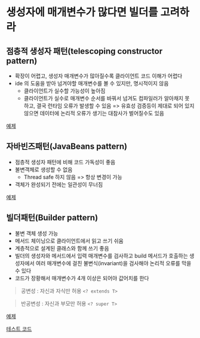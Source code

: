 # 생성자에 매개변수가 많다면 빌더를 고려하라
## 점층적 생성자 패턴(telescoping constructor pattern)
- 확장이 어렵고, 생성자 매개변수가 많아질수록 클라이언트 코드 이해가 어렵다
- ide 의 도움을 받아 넘겨야할 매개변수를 볼 수 있지만, 명시적이지 않음
  - 클라이언트가 실수할 가능성이 높아짐
  - 클라이언트가 실수로 매개변수 순서를 바꿔서 넘겨도 컴파일러가 알아채지 못하고, 결국 런타임 오류가 발생할 수 있음 => 유효성 검증등이 제대로 되어 있지 않으면 데이터에 논리적 오류가 생기는 대참사가 벌어질수도 있음

[예제](https://github.com/pch8388/study-java-base/blob/master/study-java/src/main/java/base/effective/item2/NutritionFacts.java)

## 자바빈즈패턴(JavaBeans pattern)
- 점층적 생성자 패턴에 비해 코드 가독성이 좋음
- 불변객체로 생성할 수 없음
  - Thread safe 하지 않음 => 항상 변경이 가능
- 객체가 완성되기 전에는 일관성이 무너짐

[예제](https://github.com/pch8388/study-java-base/blob/master/study-java/src/main/java/base/effective/item2/NutritionFactsJavaBean.java)

## 빌더패턴(Builder pattern)
- 불변 객체 생성 가능
- 메서드 체이닝으로 클라이언트에서 읽고 쓰기 쉬움
- 계층적으로 설계된 클래스와 함께 쓰기 좋음
- 빌더의 생성자와 메서드에서 입력 매개변수를 검사하고 build 메서드가 호출하는 생성자에서 여러 매개변수에 걸친 불변식(invariant)을 검사해야 논리적 오류를 막을 수 있다
- 코드가 장황해서 매개변수가 4개 이상은 되어야 값어치를 한다

> 공변성 : 자신과 자식만 허용 `<? extends T>`

> 반공변성 : 자신과 부모만 허용 `<? super T>`

[예제](https://github.com/pch8388/study-java-base/blob/master/study-java/src/main/java/base/effective/item2/NutritionFactsBuilder.java)

[테스트 코드](https://github.com/pch8388/study-java-base/blob/master/study-java/src/test/java/base/effective/item2/Item2Test.java)
